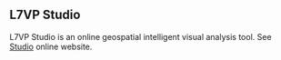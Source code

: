 ## L7VP Studio

L7VP Studio is an online geospatial intelligent visual analysis tool. See [Studio](https://locationinsight.antv.antgroup.com) online website.
